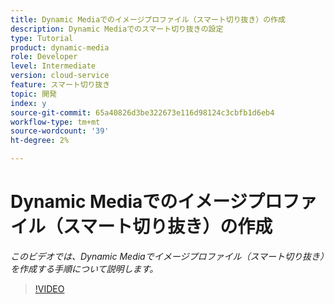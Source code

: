 ```yaml
---
title: Dynamic Mediaでのイメージプロファイル（スマート切り抜き）の作成
description: Dynamic Mediaでのスマート切り抜きの設定
type: Tutorial
product: dynamic-media
role: Developer
level: Intermediate
version: cloud-service
feature: スマート切り抜き
topic: 開発
index: y
source-git-commit: 65a40826d3be322673e116d98124c3cbfb1d6eb4
workflow-type: tm+mt
source-wordcount: '39'
ht-degree: 2%

---
```


# Dynamic Mediaでのイメージプロファイル（スマート切り抜き）の作成

*このビデオでは、Dynamic Mediaでイメージプロファイル（スマート切り抜き）を作成する手順について説明します。*

>[!VIDEO](https://video.tv.adobe.com/v/335460?quality=9&learn=on)

